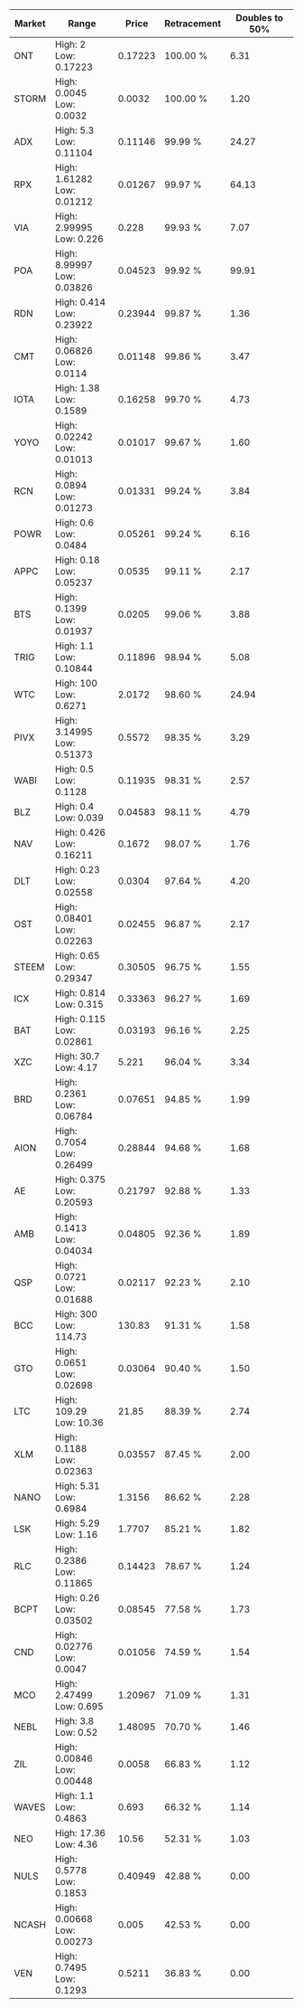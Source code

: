 | Market | Range | Price| Retracement | Doubles to 50% |
| --- | --- | --- | --- | --- |
| ONT | High: 2<br />Low: 0.17223 | 0.17223 | 100.00 % | 6.31 |
| STORM | High: 0.0045<br />Low: 0.0032 | 0.0032 | 100.00 % | 1.20 |
| ADX | High: 5.3<br />Low: 0.11104 | 0.11146 | 99.99 % | 24.27 |
| RPX | High: 1.61282<br />Low: 0.01212 | 0.01267 | 99.97 % | 64.13 |
| VIA | High: 2.99995<br />Low: 0.226 | 0.228 | 99.93 % | 7.07 |
| POA | High: 8.99997<br />Low: 0.03826 | 0.04523 | 99.92 % | 99.91 |
| RDN | High: 0.414<br />Low: 0.23922 | 0.23944 | 99.87 % | 1.36 |
| CMT | High: 0.06826<br />Low: 0.0114 | 0.01148 | 99.86 % | 3.47 |
| IOTA | High: 1.38<br />Low: 0.1589 | 0.16258 | 99.70 % | 4.73 |
| YOYO | High: 0.02242<br />Low: 0.01013 | 0.01017 | 99.67 % | 1.60 |
| RCN | High: 0.0894<br />Low: 0.01273 | 0.01331 | 99.24 % | 3.84 |
| POWR | High: 0.6<br />Low: 0.0484 | 0.05261 | 99.24 % | 6.16 |
| APPC | High: 0.18<br />Low: 0.05237 | 0.0535 | 99.11 % | 2.17 |
| BTS | High: 0.1399<br />Low: 0.01937 | 0.0205 | 99.06 % | 3.88 |
| TRIG | High: 1.1<br />Low: 0.10844 | 0.11896 | 98.94 % | 5.08 |
| WTC | High: 100<br />Low: 0.6271 | 2.0172 | 98.60 % | 24.94 |
| PIVX | High: 3.14995<br />Low: 0.51373 | 0.5572 | 98.35 % | 3.29 |
| WABI | High: 0.5<br />Low: 0.1128 | 0.11935 | 98.31 % | 2.57 |
| BLZ | High: 0.4<br />Low: 0.039 | 0.04583 | 98.11 % | 4.79 |
| NAV | High: 0.426<br />Low: 0.16211 | 0.1672 | 98.07 % | 1.76 |
| DLT | High: 0.23<br />Low: 0.02558 | 0.0304 | 97.64 % | 4.20 |
| OST | High: 0.08401<br />Low: 0.02263 | 0.02455 | 96.87 % | 2.17 |
| STEEM | High: 0.65<br />Low: 0.29347 | 0.30505 | 96.75 % | 1.55 |
| ICX | High: 0.814<br />Low: 0.315 | 0.33363 | 96.27 % | 1.69 |
| BAT | High: 0.115<br />Low: 0.02861 | 0.03193 | 96.16 % | 2.25 |
| XZC | High: 30.7<br />Low: 4.17 | 5.221 | 96.04 % | 3.34 |
| BRD | High: 0.2361<br />Low: 0.06784 | 0.07651 | 94.85 % | 1.99 |
| AION | High: 0.7054<br />Low: 0.26499 | 0.28844 | 94.68 % | 1.68 |
| AE | High: 0.375<br />Low: 0.20593 | 0.21797 | 92.88 % | 1.33 |
| AMB | High: 0.1413<br />Low: 0.04034 | 0.04805 | 92.36 % | 1.89 |
| QSP | High: 0.0721<br />Low: 0.01688 | 0.02117 | 92.23 % | 2.10 |
| BCC | High: 300<br />Low: 114.73 | 130.83 | 91.31 % | 1.58 |
| GTO | High: 0.0651<br />Low: 0.02698 | 0.03064 | 90.40 % | 1.50 |
| LTC | High: 109.29<br />Low: 10.36 | 21.85 | 88.39 % | 2.74 |
| XLM | High: 0.1188<br />Low: 0.02363 | 0.03557 | 87.45 % | 2.00 |
| NANO | High: 5.31<br />Low: 0.6984 | 1.3156 | 86.62 % | 2.28 |
| LSK | High: 5.29<br />Low: 1.16 | 1.7707 | 85.21 % | 1.82 |
| RLC | High: 0.2386<br />Low: 0.11865 | 0.14423 | 78.67 % | 1.24 |
| BCPT | High: 0.26<br />Low: 0.03502 | 0.08545 | 77.58 % | 1.73 |
| CND | High: 0.02776<br />Low: 0.0047 | 0.01056 | 74.59 % | 1.54 |
| MCO | High: 2.47499<br />Low: 0.695 | 1.20967 | 71.09 % | 1.31 |
| NEBL | High: 3.8<br />Low: 0.52 | 1.48095 | 70.70 % | 1.46 |
| ZIL | High: 0.00846<br />Low: 0.00448 | 0.0058 | 66.83 % | 1.12 |
| WAVES | High: 1.1<br />Low: 0.4863 | 0.693 | 66.32 % | 1.14 |
| NEO | High: 17.36<br />Low: 4.36 | 10.56 | 52.31 % | 1.03 |
| NULS | High: 0.5778<br />Low: 0.1853 | 0.40949 | 42.88 % | 0.00 |
| NCASH | High: 0.00668<br />Low: 0.00273 | 0.005 | 42.53 % | 0.00 |
| VEN | High: 0.7495<br />Low: 0.1293 | 0.5211 | 36.83 % | 0.00 |
